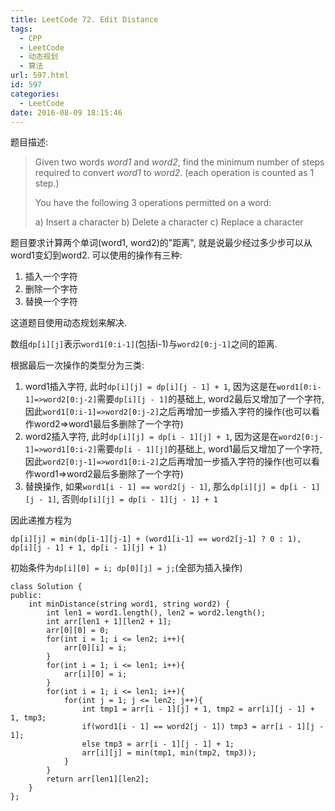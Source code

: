 ```yaml
---
title: LeetCode 72. Edit Distance
tags:
  - CPP
  - LeetCode
  - 动态规划
  - 算法
url: 597.html
id: 597
categories:
  - LeetCode
date: 2016-08-09 18:15:46
---
```

题目描述:

> Given two words *word1* and *word2*, find the minimum number of steps required to convert *word1* to *word2*. (each operation is counted as 1 step.)
>
> You have the following 3 operations permitted on a word:
>
> a) Insert a character
> b) Delete a character
> c) Replace a character

题目要求计算两个单词(word1, word2)的"距离", 就是说最少经过多少步可以从word1变幻到word2. 可以使用的操作有三种:

1. 插入一个字符
2. 删除一个字符
3. 替换一个字符

这道题目使用动态规划来解决. 

数组`dp[i][j]`表示`word1[0:i-1]`(包括i-1)与`word2[0:j-1]`之间的距离.

根据最后一次操作的类型分为三类:

1. word1插入字符, 此时`dp[i][j] = dp[i][j - 1] + 1`, 因为这是在`word1[0:i-1]=>word2[0:j-2]`需要`dp[i][j - 1]`的基础上, word2最后又增加了一个字符, 因此`word1[0:i-1]=>word2[0:j-2]`之后再增加一步插入字符的操作(也可以看作word2=>word1最后多删除了一个字符)
2. word2插入字符, 此时`dp[i][j] = dp[i - 1][j] + 1`, 因为这是在`word2[0:j-1]=>word1[0:i-2]`需要`dp[i - 1][j]`的基础上, word1最后又增加了一个字符, 因此`word2[0:j-1]=>word1[0:i-2]`之后再增加一步插入字符的操作(也可以看作word1=>word2最后多删除了一个字符)
3. 替换操作, 如果`word1[i - 1] == word2[j - 1]`, 那么`dp[i][j] = dp[i - 1][j - 1]`, 否则`dp[i][j] = dp[i - 1][j - 1] + 1`

因此递推方程为

`dp[i][j] = min(dp[i-1][j-1] + (word1[i-1] == word2[j-1] ? 0 : 1), dp[i][j - 1] + 1, dp[i - 1][j] + 1)`

初始条件为`dp[i][0] = i; dp[0][j] = j;`(全部为插入操作)



    class Solution {
    public:
        int minDistance(string word1, string word2) {
            int len1 = word1.length(), len2 = word2.length();
            int arr[len1 + 1][len2 + 1];
            arr[0][0] = 0;
            for(int i = 1; i <= len2; i++){
                arr[0][i] = i;
            }
            for(int i = 1; i <= len1; i++){
                arr[i][0] = i;
            }
            for(int i = 1; i <= len1; i++){
                for(int j = 1; j <= len2; j++){
                    int tmp1 = arr[i - 1][j] + 1, tmp2 = arr[i][j - 1] + 1, tmp3;
                    if(word1[i - 1] == word2[j - 1]) tmp3 = arr[i - 1][j - 1];
                    else tmp3 = arr[i - 1][j - 1] + 1;
                    arr[i][j] = min(tmp1, min(tmp2, tmp3));
                }
            }
            return arr[len1][len2];
        }
    };